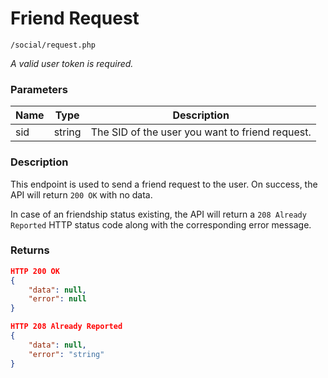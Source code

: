# Friend Request

```
/social/request.php
```

*A valid user token is required.*

### Parameters
| Name | Type   | Description                                     |
|------|--------|-------------------------------------------------|
| sid  | string | The SID of the user you want to friend request. |

### Description
This endpoint is used to send a friend request to the user. On success, the API will return `200 OK` with no data.

In case of an friendship status existing, the API will return a `208 Already Reported` HTTP status code along with the corresponding error message.

### Returns
```json
HTTP 200 OK
{
	"data": null,
	"error": null
}
```

```json
HTTP 208 Already Reported
{
	"data": null,
	"error": "string"
}
```